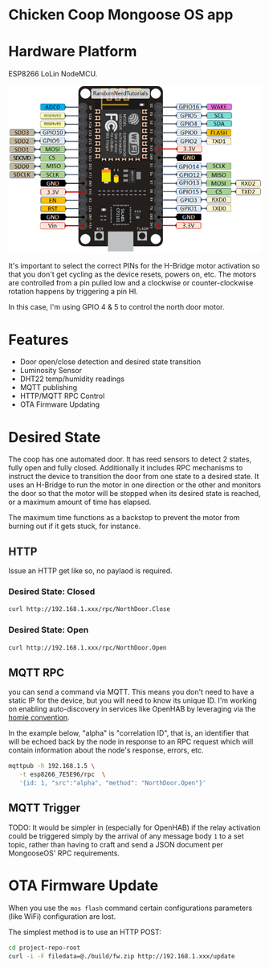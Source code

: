 # Chicken Coop Mongoose OS app

# Hardware Platform
ESP8266 LoLin NodeMCU. 

<img src="docs/ESP8266-NodeMCU-kit-12-E-pinout-gpio-pin.png">

It's important to select the correct PINs for the H-Bridge motor activation so that you don't get cycling as the device resets, powers on, etc. The motors are controlled from a pin pulled low and a clockwise or counter-clockwise rotation happens by triggering a pin HI. 

In this case, I'm using GPIO 4 & 5 to control the north door motor.

# Features
 * Door open/close detection and desired state transition
 * Luminosity Sensor
 * DHT22 temp/humidity readings
 * MQTT publishing
 * HTTP/MQTT RPC Control
 * OTA Firmware Updating

 # Desired State 
 The coop has one automated door. It has reed sensors to detect 2 states, fully open and fully closed. Additionally it includes RPC mechanisms to instruct the device to transition the door from one state to a desired state. It uses an H-Bridge to run the motor in one direction or the other and monitors the door so that the motor will be stopped when its desired state is reached, or a maximum amount of time has elapsed.

 The maximum time functions as a backstop to prevent the motor from burning out if it gets stuck, for instance.

 ## HTTP
 Issue an HTTP get like so, no paylaod is required. 
 ### Desired State: Closed
 ```bash
 curl http://192.168.1.xxx/rpc/NorthDoor.Close
 ```

 ### Desired State: Open
 ```bash
 curl http://192.168.1.xxx/rpc/NorthDoor.Open
 ```

 ## MQTT RPC
 you can send a command via MQTT. This means you don't need to have a static IP for the device, but you will need to know its unique ID. I'm working on enabling auto-discovery in services like OpenHAB by leveraging via the [homie convention](https://homieiot.github.io).

In the example below, "alpha" is "correlation ID", that is, an identifier that will be echoed back by the node in response to an RPC request which will contain information about the node's response, errors, etc. 

 ```bash
 mqttpub -h 192.168.1.5 \
    -t esp8266_7E5E96/rpc  \
    '{id: 1, "src":"alpha", "method": "NorthDoor.Open"}' 
 ```

## MQTT Trigger
TODO: It would be simpler in (especially for OpenHAB) if the relay activation could be triggered simply by the arrival of any message body `1` to a set topic, rather than having to craft and send a JSON document per MongooseOS' RPC requirements.


# OTA Firmware Update
When you use the `mos flash` command certain configurations parameters (like WiFi) configuration are lost.

The simplest method is to use an HTTP POST:
```bash
cd project-repo-root
curl -i -F filedata=@./build/fw.zip http://192.168.1.xxx/update
```